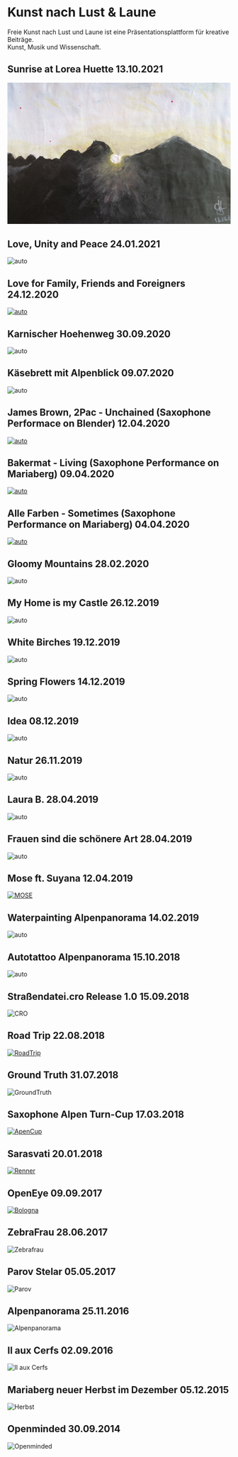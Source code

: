# Kunst nach Lust & Laune

Freie Kunst nach Lust und Laune ist eine Präsentationsplattform für kreative Beiträge.<br/>
Kunst, Musik und Wissenschaft.

## Sunrise at Lorea Huette 13.10.2021
![auto](/pic/IMG_20211028_154900[2].jpg)

## Love, Unity and Peace 24.01.2021
![auto](/pic/IMG_20210126_102809.jpg) 

## Love for Family, Friends and Foreigners 24.12.2020
[![auto](/pic/topcover.png)](https://www.youtube.com/playlist?list=PLV0-C-CfeZK2ntmg4xailsxaIkqKZKnL5)

## Karnischer Hoehenweg 30.09.2020
![auto](/pic/IMG_9425.jpg)

## Käsebrett mit Alpenblick 09.07.2020
![auto](/pic/IMG_8223_1.jpg)

## James Brown, 2Pac - Unchained (Saxophone Performace on Blender) 12.04.2020
[![auto](/pic/2.png)](https://youtu.be/dBOZMyx3H84)

## Bakermat - Living (Saxophone Performance on Mariaberg) 09.04.2020
[![auto](/pic/1.png)](https://www.youtube.com/watch?v=OqOw0cpKcd0)

## Alle Farben - Sometimes (Saxophone Performance on Mariaberg) 04.04.2020
[![auto](/pic/GIDG2369.jpg)](https://youtu.be/xlokoTWVFFc)

## Gloomy Mountains 28.02.2020
![auto](/pic/f58e34b4-9d4a-4ead-b508-0b3edbc6a445.jfif)

## My Home is my Castle 26.12.2019
![auto](/pic/cf155cc7-90fb-4228-b305-7276696a8e86.jfif)


## White Birches 19.12.2019
![auto](/pic/birken.jpeg)


## Spring Flowers 14.12.2019
![auto](/pic/blumen.jpeg)

## Idea 08.12.2019
![auto](/pic/activation.jpeg)

## Natur 26.11.2019
![auto](/pic/natur.jpeg)


## Laura B. 28.04.2019
![auto](/pic/IMG_3765.JPG)

## Frauen sind die schönere Art 28.04.2019
![auto](/pic/AJBU4022.JPG)

## Mose ft. Suyana 12.04.2019
[![MOSE](/pic/3CAA5DFB-5D89-4558-B1FB-7C126AAC758F.jpeg)](https://m.youtube.com/watch?v=b5H3b_Hh0Lw#)

## Waterpainting Alpenpanorama 14.02.2019
![auto](/pic/IMG_2988.jpg)

## Autotattoo Alpenpanorama 15.10.2018
![auto](/pic/touran.png)

## Straßendatei.cro Release 1.0 15.09.2018
![CRO](/pic/CRO.gif)

## Road Trip 22.08.2018
[![RoadTrip](/pic/roadtrip.PNG)](/pic/20180822-26_RoadTripLaura.html)

## Ground Truth 31.07.2018
![GroundTruth](/pic/3B877220-BA3F-40AC-804A-5B6DA48977ED.jpeg)

## Saxophone Alpen Turn-Cup 17.03.2018
[![ApenCup](/pic/AlpenCup.jpg)](https://www.youtube.com/watch?v=qTNLxRNXDcs")

## Sarasvati 20.01.2018
[![Renner](/pic/66E617C8-4B80-47F8-97FD-793CA479A03C.jpeg)](https://www.youtube.com/watch?v=refgeiw3Tok&t=1045s")

## OpenEye 09.09.2017
[![Bologna](/pic/openeye.JPG)](https://www.youtube.com/watch?v=)

## ZebraFrau 28.06.2017
![Zebrafrau](/pic/zebrafrau.jpg)

## Parov Stelar 05.05.2017
![Parov](/pic/E77C529A-B01C-4A57-B080-8845CD5B2005.jpeg)

## Alpenpanorama 25.11.2016
![Alpenpanorama](/pic/39703400-3E5A-4239-8738-2BE5B7CCC1CF.jpeg)

## Il aux Cerfs 02.09.2016
![Il aux Cerfs](/pic/91C535AB-85F1-46C5-99EC-BBD0D586DF15.jpeg)

## Mariaberg neuer Herbst im Dezember 05.12.2015
![Herbst](/pic/Herbst2015.png)

## Openminded 30.09.2014
![Openminded](/pic/CE1E1661-CB7D-4F45-BE4E-490BD54F567E.jpeg)


